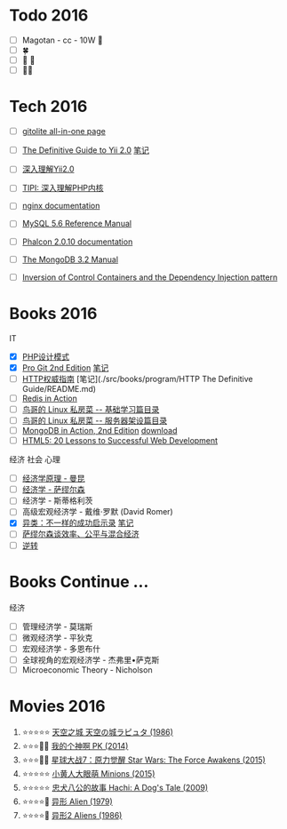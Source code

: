 # Todo 2016

- [ ] Magotan - cc - 10W :car:
- [ ] :four_leaf_clover:
- [ ] :boy: :girl:
- [ ] :city_sunrise::city_sunset:

# Tech 2016

- [ ] [gitolite all-in-one page](http://gitolite.com/gitolite/gitolite.html)
- [ ] [The Definitive Guide to Yii 2.0](http://www.yiiframework.com/doc-2.0/guide-index.html) [笔记](https://github.com/glauca/document/blob/master/src/php/framework/yii/README.md)
- [ ] [深入理解Yii2.0](http://www.digpage.com/)
- [ ] [TIPI: 深入理解PHP内核](http://www.php-internals.com/)
- [ ] [nginx documentation](http://nginx.org/en/docs/)
- [ ] [MySQL 5.6 Reference Manual](http://dev.mysql.com/doc/refman/5.6/en/)
- [ ] [Phalcon 2.0.10 documentation](https://docs.phalconphp.com/en/latest/index.html)
- [ ] [The MongoDB 3.2 Manual](https://docs.mongodb.org/manual/)
- [ ] [Inversion of Control Containers and the Dependency Injection pattern](http://martinfowler.com/articles/injection.html)


# Books 2016

IT

- [X] [PHP设计模式](https://book.douban.com/subject/4865086/)
- [X] [Pro Git 2nd Edition](https://git-scm.com/book/en/v2) [笔记](https://github.com/glauca/document/blob/master/src/vcs/git.md)
- [ ] [HTTP权威指南](https://book.douban.com/subject/10746113/) [笔记](./src/books/program/HTTP The Definitive Guide/README.md)
- [ ] [Redis in Action](https://book.douban.com/subject/10597898/)
- [ ] [鸟哥的 Linux 私房菜 -- 基础学习篇目录](http://vbird.dic.ksu.edu.tw/linux_basic/linux_basic.php)
- [ ] [鸟哥的 Linux 私房菜 -- 服务器架设篇目录](http://vbird.dic.ksu.edu.tw/linux_server/)
- [ ] [MongoDB in Action, 2nd Edition](https://book.douban.com/subject/26723983/) [download](http://pan.baidu.com/s/1dFnsNfF)
- [ ] [HTML5: 20 Lessons to Successful Web Development](https://book.douban.com/subject/26629912/)

经济 社会 心理

- [ ] [经济学原理 - 曼昆](http://yuedu.163.com/source/d81f8e114d684605a7e69da85d1a4f6b_4)
- [ ] [经济学 - 萨缪尔森](https://book.douban.com/subject/25767311/)
- [ ] 经济学 - 斯蒂格利茨
- [ ] 高级宏观经济学 - 戴维·罗默 (David Romer)
- [X] [异类：不一样的成功启示录](https://book.douban.com/subject/25863621/) [笔记](./src/books/management/Outliers/README.md)
- [ ] [萨缪尔森谈效率、公平与混合经济](https://book.douban.com/subject/10540192/)
- [ ] [逆转](https://book.douban.com/subject/20480678/)

# Books Continue ...

经济

- [ ] 管理经济学 - 莫瑞斯
- [ ] 微观经济学 - 平狄克
- [ ] 宏观经济学 - 多恩布什
- [ ] 全球视角的宏观经济学 - 杰弗里•萨克斯
- [ ] Microeconomic Theory - Nicholson

# Movies 2016

1. :star::star::star::star::star: [天空之城 天空の城ラピュタ (1986)](https://movie.douban.com/subject/1291583/)
1. :star::star::star::dizzy::dizzy: [我的个神啊 PK (2014)](https://movie.douban.com/subject/10741643/)
1. :star::star::star::dizzy::dizzy: [星球大战7：原力觉醒 Star Wars: The Force Awakens (2015)](https://movie.douban.com/subject/20326665/)
1. :star::star::star::star::star: [小黄人大眼萌 Minions (2015)](https://movie.douban.com/subject/11624706/)
1. :star::star::star::star::star: [忠犬八公的故事  Hachi: A Dog's Tale (2009)](https://movie.douban.com/subject/3011091/)
1. :star::star::star::star::dizzy: [异形 Alien (1979)](https://movie.douban.com/subject/1300868/)
1. :star::star::star::star::dizzy: [异形2 Aliens (1986)](https://movie.douban.com/subject/1293792/)